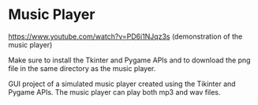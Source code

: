 # Music Player
https://www.youtube.com/watch?v=PD6i1NJqz3s    (demonstration of the music player)

Make sure to install the Tkinter and Pygame APIs and to download the png file in the same directory as the music player.

GUI project of a simulated music player created using the Tikinter and Pygame APIs. The music player can play both mp3 and wav files.
